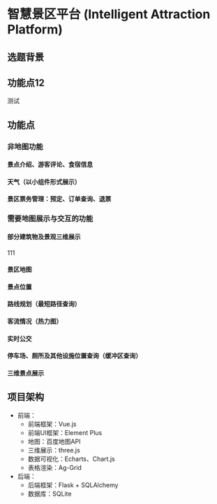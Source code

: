 # 智慧景区平台 (Intelligent Attraction Platform)


## 选题背景

## 功能点12
测试
## 功能点

### 非地图功能

#### 景点介绍、游客评论、食宿信息

#### 天气（以小组件形式展示）

#### 景区票务管理：预定、订单查询、退票

### 需要地图展示与交互的功能

#### 部分建筑物及景观三维展示
111
#### 景区地图

#### 景点位置

#### 路线规划（最短路径查询）

#### 客流情况（热力图）

#### 实时公交

#### 停车场、厕所及其他设施位置查询（缓冲区查询）

#### 三维景点展示

## 项目架构
- 前端：
  - 前端框架：Vue.js
  - 前端UI框架：Element Plus
  - 地图：百度地图API
  - 三维展示：three.js
  - 数据可视化：Echarts、Chart.js
  - 表格渲染：Ag-Grid
- 后端：
  - 后端框架：Flask + SQLAlchemy
  - 数据库：SQLite





